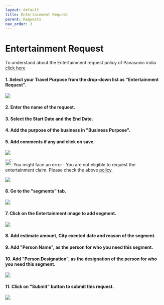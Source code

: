 ```yaml
---
layout: default
title: Entertainment Request
parent: Requests 
nav_order: 3
---
```


# Entertainment Request

To understand about the Entertainment request policy of Panasonic india <a href="{{ site.url }}{{ site.baseurl }}\assets\images\ent.pdf" target="_blank">click here</a>

#### 1. Select your Travel Purpose from the drop-down list as "Entertainment Request". 

<img class="zoom" src="{{ site.url }}{{ site.baseurl }}\assets\images\ent\ent1a.png">

#### 2. Enter the name of the request.

#### 3. Select the Start Date and the End Date.

#### 4. Add the purpose of the business in "Business Purpose".

#### 5. Add comments if any and click on save.

<img id="myImg" src="{{ site.url }}{{ site.baseurl }}\assets\images\ent\ent1.png">

<img class="zoom" src="{{ site.url }}{{ site.baseurl }}\assets\images\bulb.png"  height="22" width="22"> You might face an error : You are not eligible to request the entertainment claim. Please check the above <a href="{{ site.url }}{{ site.baseurl }}\assets\images\ent.pdf" target="_blank">policy</a>.

<img class="zoom" src="{{ site.url }}{{ site.baseurl }}\assets\images\ent\ent2.png">

#### 6. Go to the "segments" tab.

<img class="zoom" src="{{ site.url }}{{ site.baseurl }}\assets\images\ent\ent2a.png">

#### 7. Click on the Entertainment image to add segment.

<img class="zoom" src="{{ site.url }}{{ site.baseurl }}\assets\images\ent\ent3b.png">

#### 8. Add estimate amount, City exected date and reason of the segment.

#### 9. Add "Person Name", as the person for who you need this segment.

#### 10. Add "Person Designation", as the designation of the person for who you need this segment.

<img class="zoom" src="{{ site.url }}{{ site.baseurl }}\assets\images\ent\ent3.png">

#### 11. Click on "Submit" button to submit this request.

<img class="zoom" src="{{ site.url }}{{ site.baseurl }}\assets\images\ent\ent4.png">
